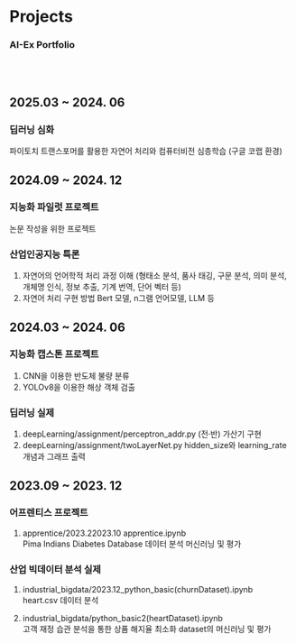 # Projects
### AI-Ex Portfolio
<br/><br/>

## 2025.03 ~ 2024. 06

### 딥러닝 심화
파이토치 트랜스포머를 활용한 자연어 처리와 컴퓨터비전 심층학습 (구글 코랩 환경)


## 2024.09 ~ 2024. 12

### 지능화 파일럿 프로젝트
논문 작성을 위한 프로젝트 

### 산업인공지능 특론
1. 자연어의 언어학적 처리 과정 이해
(형태소 분석, 품사 태깅, 구문 분석, 의미 분석, 개체명 인식, 정보 추출, 기계 번역, 단어 벡터 등)
2. 자연어 처리 구현 방법
Bert 모델, n그램 언어모델, LLM 등


## 2024.03 ~ 2024. 06

### 지능화 캡스톤 프로젝트
1. CNN을 이용한 반도체 불량 분류
2. YOLOv8을 이용한 해상 객체 검출

### 딥러닝 실제
1. deepLearning/assignment/perceptron_addr.py
   (전·반) 가산기 구현
2. deepLearning/assignment/twoLayerNet.py
   hidden_size와 learning_rate 개념과 그래프 출력

   
## 2023.09 ~ 2023. 12

### 어프렌티스 프로젝트
1. apprentice/2023.22023.10 apprentice.ipynb<br/>
    Pima Indians Diabetes Database 데이터 분석 머신러닝 및 평가
   
### 산업 빅데이터 분석 실제
1. industrial_bigdata/2023.12_python_basic(churnDataset).ipynb<br/>
   heart.csv 데이터 분석

2. industrial_bigdata/python_basic2(heartDataset).ipynb<br/>
   고객 재정 습관 분석을 통한 상품 해지율 최소화 dataset의 머신러닝 및 평가
